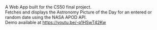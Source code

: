 A Web App built for the CS50 final project.           
Fetches and displays the Astronomy Picture of the Day for an entered or random date using the NASA APOD API.         
Demo available at https://youtu.be/-p1HSwT42Kw
